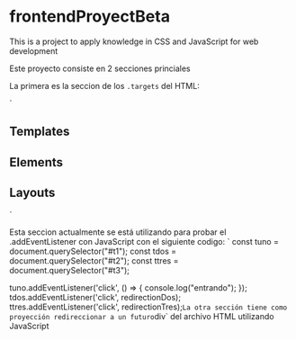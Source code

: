 # frontendProyectBeta
This is a project to apply knowledge in CSS and JavaScript for web development



Este proyecto consiste en 2 secciones princiales

La primera es la seccion de los `.targets` del HTML:

`
<div class="targets" id="t1">
  <h2>Templates</h2>
</div>

<div class="targets" id="t2">
  <h2>Elements</h2>
</div>

<div class="targets" id="t3">
  <h2>Layouts</h2>
</div>`

Esta seccion actualmente se está utilizando para probar el .addEventListener con JavaScript con el siguiente codigo:
`
const tuno = document.querySelector("#t1");
const tdos = document.querySelector("#t2");
const ttres = document.querySelector("#t3");

tuno.addEventListener('click', () => {
console.log("entrando");
});
tdos.addEventListener('click', redirectionDos);
ttres.addEventListener('click', redirectionTres);`
La otra sección tiene como proyección redireccionar a un futuro `div` del archivo HTML utilizando JavaScript
